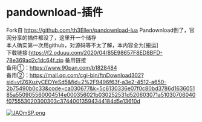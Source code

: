 # pandownload-插件
Fork自 https://github.com/th3Ellen/pandownload-lua
Pandownload倒了，官网分享的插件都没了，这里开一个储存
<br>
本人确实第一次用github，对源码等不太了解，本内容全为[搬运]
<br>
下载链接:https://f2.oduuu.com/2020/04/85E98657F8ED8BFD-78e369ad2c1dc64f.zip 
备用链接
<br>
备用①：https://www.90pan.com/b1828484
<br>
备用②：https://mail.qq.com/cgi-bin/ftnDownload302?sid=vtZ6XuzyCEDYeSd5&fid=2%2F9496f63f-a3e2-4512-a650-2b75490b0c33&code=ca030677&k=5c6130336e07f0c80bd3786d163605185a550905560004514e000356021b030252531d520603071a51030706040f075553020300303c37440013594344184d5e13610d   

[![JAOmSP.png](https://s1.ax1x.com/2020/04/16/JAOmSP.png)](https://imgchr.com/i/JAOmSP)
